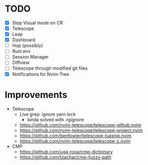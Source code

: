 # TODO
- [x] Stop Visual mode on CR
- [x] Telescope
- [x] Leap
- [x] Dashboard
- [ ] Hop (possibly)
- [ ] Rust env
- [ ] Session Manager
- [ ] Diffview
- [ ] Telescope through modified git files
- [x] Notifications for Nvim-Tree

# Improvements
- Telescope
  - Live grep: ignore yarn.lock
    - kinda solved with .rgignore
  - https://github.com/nvim-telescope/telescope-github.nvim
  - https://github.com/nvim-telescope/telescope-project.nvim
  - https://github.com/benfowler/telescope-luasnip.nvim
  - https://github.com/nvim-telescope/telescope-z.nvim
- CMP
  - https://github.com/uga-rosa/cmp-dictionary
  - https://github.com/tzachar/cmp-fuzzy-path

